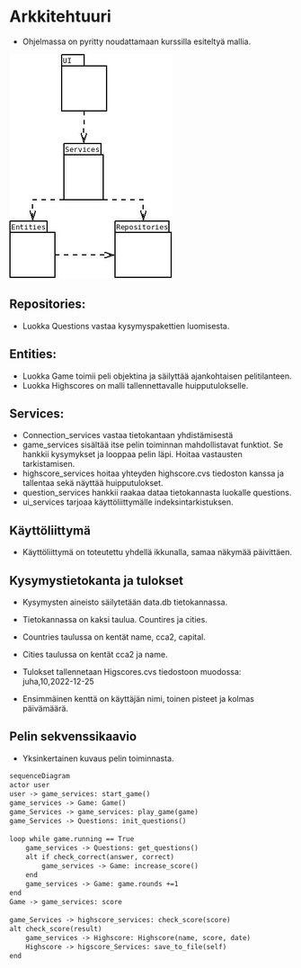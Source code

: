 # Arkkitehtuuri

- Ohjelmassa on pyritty noudattamaan kurssilla esiteltyä mallia.

![](./kuvat/pakkauskaavio.jpg)

## Repositories:

- Luokka Questions vastaa kysymyspakettien luomisesta.

## Entities:

- Luokka Game toimii peli objektina ja säilyttää ajankohtaisen pelitilanteen.
- Luokka Highscores on malli tallennettavalle huipputulokselle.

## Services:

- Connection_services vastaa tietokantaan yhdistämisestä
- game_services sisältää itse pelin toiminnan mahdollistavat funktiot. Se hankkii kysymykset ja looppaa pelin läpi. Hoitaa vastausten
tarkistamisen.
- highscore_services hoitaa yhteyden highscore.cvs tiedoston kanssa ja tallentaa sekä näyttää huipputulokset.
- question_services hankkii raakaa dataa tietokannasta luokalle questions.
- ui_services tarjoaa käyttöliittymälle indeksintarkistuksen.

## Käyttöliittymä

- Käyttöliittymä on toteutettu yhdellä ikkunalla, samaa näkymää päivittäen.

## Kysymystietokanta ja tulokset

- Kysymysten aineisto säilytetään data.db tietokannassa.
- Tietokannassa on kaksi taulua. Countires ja cities.
- Countries taulussa on kentät name, cca2, capital.
- Cities taulussa on kentät cca2 ja name.

- Tulokset tallennetaan Higscores.cvs tiedostoon muodossa: juha,10,2022-12-25
- Ensimmäinen kenttä on käyttäjän nimi, toinen pisteet ja kolmas päivämäärä.

## Pelin sekvenssikaavio
- Yksinkertainen kuvaus pelin toiminnasta.

```mermaid
sequenceDiagram
actor user
user -> game_services: start_game()
game_services -> Game: Game()
game_Services -> game_services: play_game(game)
game_Services -> Questions: init_questions()

loop while game.running == True
    game_services -> Questions: get_questions()
    alt if check_correct(answer, correct)
        game_services -> Game: increase_score()
    end
    game_services -> Game: game.rounds +=1
end
Game -> game_services: score

game_Services -> highscore_services: check_score(score)
alt check_score(result)
    game_services -> Highscore: Highscore(name, score, date)
    Highscore -> higscore_Services: save_to_file(self)
end 
```

